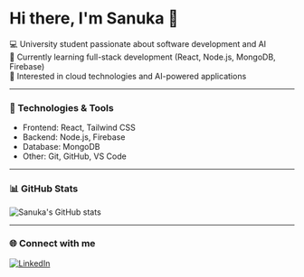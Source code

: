 # Hi there, I'm Sanuka 👋  

💻 University student passionate about software development and AI  
🌱 Currently learning full-stack development (React, Node.js, MongoDB, Firebase)  
🚀 Interested in cloud technologies and AI-powered applications  

---

### 🔧 Technologies & Tools
- Frontend: React, Tailwind CSS  
- Backend: Node.js, Firebase  
- Database: MongoDB  
- Other: Git, GitHub, VS Code  

---

### 📊 GitHub Stats
![Sanuka's GitHub stats](https://github-readme-stats.vercel.app/api?username=sanuka27&show_icons=true&theme=tokyonight)

---

### 🌐 Connect with me
[![LinkedIn](https://img.shields.io/badge/LinkedIn-blue?style=flat&logo=linkedin)](https://www.linkedin.com/in/sanuka-marasignhe)
